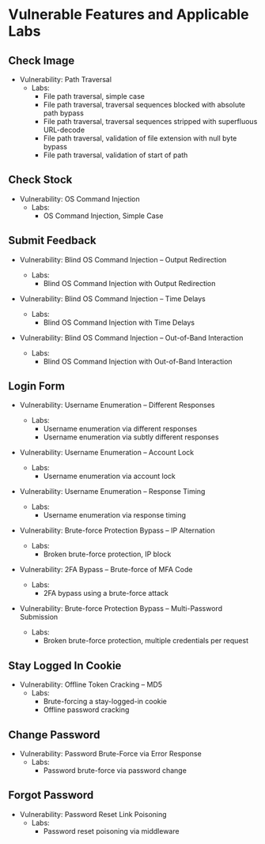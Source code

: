 # Vulnerable Features and Applicable Labs

## Check Image

- Vulnerability: Path Traversal
    - Labs:
        - File path traversal, simple case
        - File path traversal, traversal sequences blocked with absolute path bypass
        - File path traversal, traversal sequences stripped with superfluous URL-decode
        - File path traversal, validation of file extension with null byte bypass
        - File path traversal, validation of start of path

## Check Stock

- Vulnerability: OS Command Injection
    - Labs:
        - OS Command Injection, Simple Case

## Submit Feedback

- Vulnerability: Blind OS Command Injection – Output Redirection
    - Labs:
        - Blind OS Command Injection with Output Redirection

- Vulnerability: Blind OS Command Injection – Time Delays
    - Labs:
        - Blind OS Command Injection with Time Delays

- Vulnerability: Blind OS Command Injection – Out-of-Band Interaction
    - Labs:
        - Blind OS Command Injection with Out-of-Band Interaction

## Login Form

- Vulnerability: Username Enumeration – Different Responses
    - Labs:
        - Username enumeration via different responses
        - Username enumeration via subtly different responses

- Vulnerability: Username Enumeration – Account Lock
    - Labs:
        - Username enumeration via account lock

- Vulnerability: Username Enumeration – Response Timing
    - Labs:
        - Username enumeration via response timing

- Vulnerability: Brute-force Protection Bypass – IP Alternation
    - Labs:
        - Broken brute-force protection, IP block

- Vulnerability: 2FA Bypass – Brute-force of MFA Code
    - Labs:
        - 2FA bypass using a brute-force attack

- Vulnerability: Brute-force Protection Bypass – Multi-Password Submission
    - Labs:
        - Broken brute-force protection, multiple credentials per request

## Stay Logged In Cookie

- Vulnerability: Offline Token Cracking – MD5
    - Labs:
        - Brute-forcing a stay-logged-in cookie
        - Offline password cracking

## Change Password

- Vulnerability: Password Brute-Force via Error Response
    - Labs:
        - Password brute-force via password change

## Forgot Password

- Vulnerability: Password Reset Link Poisoning
    - Labs:
        - Password reset poisoning via middleware
